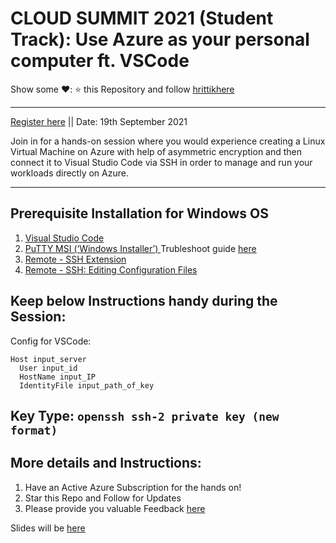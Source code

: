 # CLOUD SUMMIT 2021 (Student Track): Use Azure as your personal computer ft. VSCode
Show some ❤️: ⭐ this Repository and follow [hrittikhere](https://github.com/hrittikhere)

---

[Register here](https://azuresummit.live/) || Date: 19th September 2021

Join in for a hands-on session where you would experience creating a Linux Virtual Machine on Azure with help of asymmetric encryption and then connect it to Visual Studio Code via SSH in order to manage and run your workloads directly on Azure. 

---

## Prerequisite Installation for Windows OS
1. [Visual Studio Code](https://code.visualstudio.com/download) 
2. [PuTTY MSI (‘Windows Installer’)
](https://www.chiark.greenend.org.uk/~sgtatham/putty/latest.html) Trubleshoot guide [here](https://www.chiark.greenend.org.uk/~sgtatham/putty/faq.html#faq-32bit-64bit)
3. [Remote - SSH Extension](https://marketplace.visualstudio.com/items?itemName=ms-vscode-remote.remote-ssh)
4. [Remote - SSH: Editing Configuration Files](https://marketplace.visualstudio.com/items?itemName=ms-vscode-remote.remote-ssh-edit)

## Keep below Instructions handy during the Session:

Config for VSCode:
```
Host input_server
  User input_id
  HostName input_IP
  IdentityFile input_path_of_key
```
Key Type: 
<code>openssh ssh-2 private key (new format)</code>
---

## More details and Instructions:
1. Have an Active Azure Subscription for the hands on! 
2. Star this Repo and Follow for Updates
3. Please provide you valuable Feedback [here](https://forms.office.com/r/gZvY2gGBpQ)


Slides will be [here](https://docs.google.com/presentation/d/1oqutrdW8ujNLTNeelOhG7TqhGZIj4HFm8JPS4C8USx4/edit?usp=sharing)
